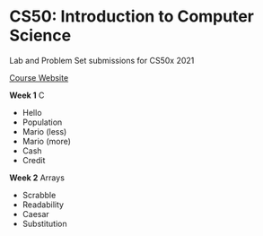 # CS50: Introduction to Computer Science

Lab and Problem Set submissions for CS50x 2021

[Course Website](https://cs50.harvard.edu/x/2021/)

**Week 1** C
* Hello
* Population
* Mario (less)
* Mario (more)
* Cash
* Credit

**Week 2** Arrays
* Scrabble
* Readability
* Caesar
* Substitution